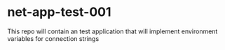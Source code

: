 # net-app-test-001
This repo will contain an test application that will implement environment variables for connection strings
